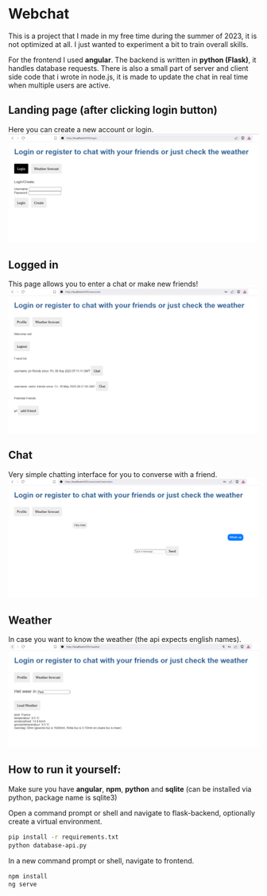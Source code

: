 # Webchat
This is a project that I made in my free time during the summer of 2023, it is not optimized at all.
I just wanted to experiment a bit to train overall skills.

For the frontend I used **angular**.
The backend is written in **python (Flask)**, it handles database requests.
There is also a small part of server and client side code that i wrote in node.js,
it is made to update the chat in real time when multiple users are active.

## Landing page (after clicking login button)
Here you can create a new account or login.
![login](image.png)

## Logged in
This page allows you to enter a chat or make new friends!
![logged-in](image-1.png)

## Chat
Very simple chatting interface for you to converse with a friend.
![chat](image-2.png)

## Weather
In case you want to know the weather (the api expects english names).
![weather](image-3.png)

## How to run it yourself:
Make sure you have **angular**, **npm**, **python** and **sqlite** (can be installed via python, package name is sqlite3)

Open a command prompt or shell and navigate to flask-backend, optionally create a virtual environment.
```bash
pip install -r requirements.txt
python database-api.py
```

In a new command prompt or shell, navigate to frontend.
```bash
npm install
ng serve
```
